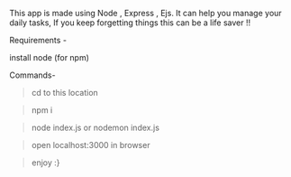 This app is made using  Node , Express ,  Ejs. It can help you manage your daily tasks, If you keep forgetting things this can be a life saver !!

Requirements -

install node (for npm) 

Commands-

> cd to this location 

> npm i 

> node index.js or nodemon index.js

> open localhost:3000 in browser 

> enjoy :}
